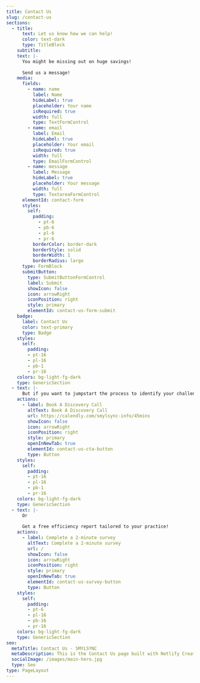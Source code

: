 ```yaml
---
title: Contact Us
slug: /contact-us
sections:
  - title:
      text: Let us know how we can help!
      color: text-dark
      type: TitleBlock
    subtitle: 
    text: |-
      You might be missing out on huge savings!
      
      Send us a message!
    media:
      fields:
        - name: name
          label: Name
          hideLabel: true
          placeholder: Your name
          isRequired: true
          width: full
          type: TextFormControl
        - name: email
          label: Email
          hideLabel: true
          placeholder: Your email
          isRequired: true
          width: full
          type: EmailFormControl
        - name: message
          label: Message
          hideLabel: true
          placeholder: Your message
          width: full
          type: TextareaFormControl
      elementId: contact-form
      styles:
        self:
          padding:
            - pt-6
            - pb-6
            - pl-6
            - pr-6
          borderColor: border-dark
          borderStyle: solid
          borderWidth: 1
          borderRadius: large
      type: FormBlock
      submitButton:
        type: SubmitButtonFormControl
        label: Submit
        showIcon: false
        icon: arrowRight
        iconPosition: right
        style: primary
        elementId: contact-us-form-submit
    badge:
      label: Contact Us
      color: text-primary
      type: Badge
    styles:
      self:
        padding:
        - pt-16
        - pl-16
        - pb-1
        - pr-16
    colors: bg-light-fg-dark
    type: GenericSection
  - text: |-
      But if you want to jumpstart the process to identify your challenges and goals..
    actions:
      - label: Book A Discovery Call
        altText: Book A Discovery Call
        url: https://calendly.com/smylsync-info/45mins
        showIcon: false
        icon: arrowRight
        iconPosition: right
        style: primary
        openInNewTab: true
        elementId: contact-us-cta-button
        type: Button
    styles:
      self:
        padding:
        - pt-16
        - pl-16
        - pb-1
        - pr-16
    colors: bg-light-fg-dark
    type: GenericSection
  - text: |-
      Or 
      
      Get a free efficiency report tailored to your practice!
    actions:
      - label: Complete a 2-minute survey
        altText: Complete a 2-minute survey 
        url: /
        showIcon: false
        icon: arrowRight
        iconPosition: right
        style: primary
        openInNewTab: true
        elementId: contact-us-survey-button
        type: Button
    styles:
      self:
        padding:
        - pt-6
        - pl-16
        - pb-16
        - pr-16
    colors: bg-light-fg-dark
    type: GenericSection
seo:
  metaTitle: Contact Us - SMYLSYNC
  metaDescription: This is the Contact Us page built with Netlify Create.
  socialImage: /images/main-hero.jpg
  type: Seo
type: PageLayout
---
```

